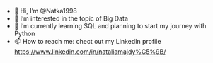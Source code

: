 - 👋 Hi, I’m @Natka1998
- 👀 I’m interested in the topic of Big Data 
- 🌱 I’m currently learning SQL and planning to start my journey with Python
- 📫 How to reach me: chect out my LinkedIn profile https://www.linkedin.com/in/nataliamajdy%C5%9B/

<!---
Natka1998/Natka1998 is a ✨ special ✨ repository because its `README.md` (this file) appears on your GitHub profile.
You can click the Preview link to take a look at your changes.
--->
